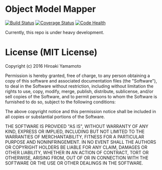 # Object Model Mapper

[![Build Status]][Build Status Link] [![Coverage Status]][Coverage Link]
[![Code Health]][Landscape Link]

[Coverage Status]: https://coveralls.io/repos/github/hiroaki-yamamoto/omm/badge.svg?branch=master
[Coverage Link]: https://coveralls.io/github/hiroaki-yamamoto/omm?branch=master
[Build Status]: https://travis-ci.org/hiroaki-yamamoto/omm.svg?branch=master
[Build Status Link]: https://travis-ci.org/hiroaki-yamamoto/omm
[Code Health]: https://landscape.io/github/hiroaki-yamamoto/omm/master/landscape.svg?style=flat
[Landscape Link]: https://landscape.io/github/hiroaki-yamamoto/omm/master

Currently, this repo is under heavy development.

# License (MIT License)

Copyright (c) 2016 Hiroaki Yamamoto

Permission is hereby granted, free of charge, to any person obtaining a copy
of this software and associated documentation files (the "Software"), to deal
in the Software without restriction, including without limitation the rights
to use, copy, modify, merge, publish, distribute, sublicense, and/or sell
copies of the Software, and to permit persons to whom the Software is
furnished to do so, subject to the following conditions:

The above copyright notice and this permission notice shall be included in all
copies or substantial portions of the Software.

THE SOFTWARE IS PROVIDED "AS IS", WITHOUT WARRANTY OF ANY KIND, EXPRESS OR
IMPLIED, INCLUDING BUT NOT LIMITED TO THE WARRANTIES OF MERCHANTABILITY,
FITNESS FOR A PARTICULAR PURPOSE AND NONINFRINGEMENT. IN NO EVENT SHALL THE
AUTHORS OR COPYRIGHT HOLDERS BE LIABLE FOR ANY CLAIM, DAMAGES OR OTHER
LIABILITY, WHETHER IN AN ACTION OF CONTRACT, TORT OR OTHERWISE, ARISING FROM,
OUT OF OR IN CONNECTION WITH THE SOFTWARE OR THE USE OR OTHER DEALINGS IN THE
SOFTWARE.
